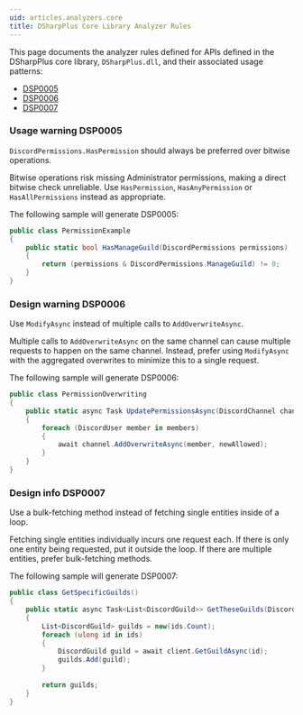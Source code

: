 ```yaml
---
uid: articles.analyzers.core
title: DSharpPlus Core Library Analyzer Rules
---
```


This page documents the analyzer rules defined for APIs defined in the DSharpPlus core library, `DSharpPlus.dll`, and their associated usage patterns:
- [DSP0005](#usage-warning-dsp0005)
- [DSP0006](#design-warning-dsp0006)
- [DSP0007](#design-info-dsp0007)

### Usage warning DSP0005

`DiscordPermissions.HasPermission` should always be preferred over bitwise operations.

Bitwise operations risk missing Administrator permissions, making a direct bitwise check unreliable. Use `HasPermission`, `HasAnyPermission` or `HasAllPermissions` instead as appropriate.

The following sample will generate DSP0005:

```csharp
public class PermissionExample 
{
    public static bool HasManageGuild(DiscordPermissions permissions)
    {
        return (permissions & DiscordPermissions.ManageGuild) != 0;
    }
}
```

### Design warning DSP0006

Use `ModifyAsync` instead of multiple calls to `AddOverwriteAsync`.

Multiple calls to `AddOverwriteAsync` on the same channel can cause multiple requests to happen on the same channel. Instead, prefer using `ModifyAsync` with the aggregated overwrites to minimize this to a single request.

The following sample will generate DSP0006:

```csharp
public class PermissionOverwriting
{
    public static async Task UpdatePermissionsAsync(DiscordChannel channel, List<DiscurdMember> members, DiscordPermissions newAllowed) 
    {
        foreach (DiscordUser member in members) 
        {
            await channel.AddOverwriteAsync(member, newAllowed);
        }
    }
}
```

### Design info DSP0007

Use a bulk-fetching method instead of fetching single entities inside of a loop.

Fetching single entities individually incurs one request each. If there is only one entity being requested, put it outside the loop. If there are multiple entities, prefer bulk-fetching methods.

The following sample will generate DSP0007:

```csharp
public class GetSpecificGuilds() 
{
    public static async Task<List<DiscordGuild>> GetTheseGuilds(DiscordClient client, List<ulong> ids) 
    {
        List<DiscordGuild> guilds = new(ids.Count);
        foreach (ulong id in ids) 
        {
            DiscordGuild guild = await client.GetGuildAsync(id);
            guilds.Add(guild);
        }
        
        return guilds;
    }
}
```
